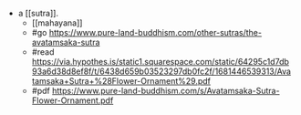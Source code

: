 - a [[sutra]].
  - [[mahayana]]
  - #go https://www.pure-land-buddhism.com/other-sutras/the-avatamsaka-sutra
  - #read https://via.hypothes.is/static1.squarespace.com/static/64295c1d7db93a6d38d8ef8f/t/6438d659b03523297db0fc2f/1681446539313/Avatamsaka+Sutra+%28Flower-Ornament%29.pdf
  - #pdf https://www.pure-land-buddhism.com/s/Avatamsaka-Sutra-Flower-Ornament.pdf
